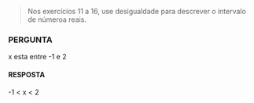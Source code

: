 > Nos exercícios 11 a 16, use desigualdade para descrever o intervalo de númeroa reais.

### PERGUNTA

x esta entre -1 e 2

#### RESPOSTA

-1 < x  < 2
